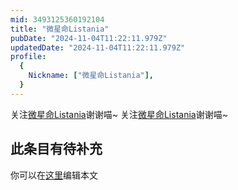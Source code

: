 ```yaml
---
mid: 3493125360192104
title: "微星命Listania"
pubDate: "2024-11-04T11:22:11.979Z"
updatedDate: "2024-11-04T11:22:11.979Z"
profile:
  {
    Nickname: ["微星命Listania"],
  }
---
```


关注[微星命Listania](https://space.bilibili.com/3493125360192104)谢谢喵~ 关注[微星命Listania](https://space.bilibili.com/3493125360192104)谢谢喵~

## 此条目有待补充
你可以在[这里](https://github.com/Yuhanawa/VTuber.ICU-Content/edit/master/v/微星命Listania/index.md)编辑本文
